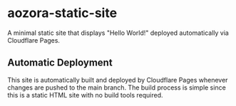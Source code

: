 # aozora-static-site

A minimal static site that displays "Hello World!" deployed automatically via Cloudflare Pages.

## Automatic Deployment

This site is automatically built and deployed by Cloudflare Pages whenever changes are pushed to the main branch. The build process is simple since this is a static HTML site with no build tools required.
